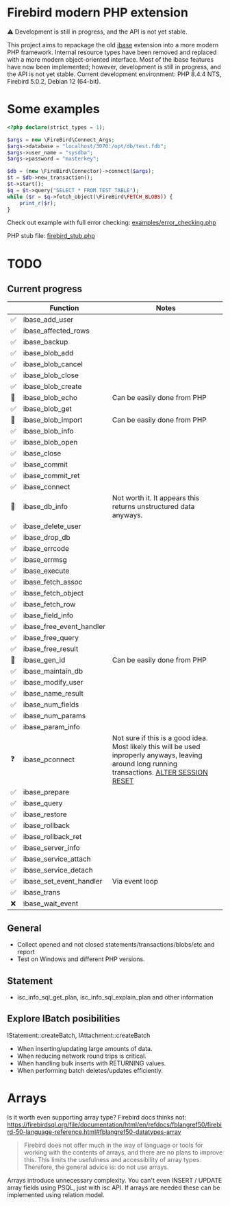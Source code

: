 # Firebird modern PHP extension

:warning: Development is still in progress, and the API is not yet stable.

This project aims to repackage the old [ibase](https://www.php.net/ibase)
extension into a more modern PHP framework. Internal resource types have been
removed and replaced with a more modern object-oriented interface. Most of the
ibase features have now been implemented; however, development is still in
progress, and the API is not yet stable. Current development environment: PHP
8.4.4 NTS, Firebird 5.0.2, Debian 12 (64-bit).

# Some examples
```php
<?php declare(strict_types = 1);

$args = new \FireBird\Connect_Args;
$args->database = "localhost/3070:/opt/db/test.fdb";
$args->user_name = "sysdba";
$args->password = "masterkey";

$db = (new \FireBird\Connector)->connect($args);
$t = $db->new_transaction();
$t->start();
$q = $t->query("SELECT * FROM TEST_TABLE");
while ($r = $q->fetch_object(\FireBird\FETCH_BLOBS)) {
    print_r($r);
}

```

Check out example with full error checking: [examples/error_checking.php](examples/error_checking.php)

PHP stub file: [firebird_stub.php](firebird_stub.php)

# TODO

## Current progress

|     | Function                  | Notes |
| --- | ------------------------- |  ---  |
|✅    | ibase_add_user           |      |
|✅    | ibase_affected_rows      |      |
|✅    | ibase_backup             |      |
|✅    | ibase_blob_add           |      |
|✅    | ibase_blob_cancel        |      |
|✅    | ibase_blob_close         |      |
|✅    | ibase_blob_create        |      |
|🚫    | ibase_blob_echo          | Can be easily done from PHP |
|✅    | ibase_blob_get           |      |
|🚫    | ibase_blob_import        | Can be easily done from PHP |
|✅    | ibase_blob_info          |      |
|✅    | ibase_blob_open          |      |
|✅    | ibase_close              |      |
|✅    | ibase_commit             |      |
|✅    | ibase_commit_ret         |      |
|✅    | ibase_connect            |      |
|🚫    | ibase_db_info            | Not worth it. It appears this returns unstructured data anyways. |
|✅    | ibase_delete_user        |      |
|✅    | ibase_drop_db            |      |
|✅    | ibase_errcode            |      |
|✅    | ibase_errmsg             |      |
|✅    | ibase_execute            |      |
|✅    | ibase_fetch_assoc        |      |
|✅    | ibase_fetch_object       |      |
|✅    | ibase_fetch_row          |      |
|✅    | ibase_field_info         |      |
|✅    | ibase_free_event_handler |      |
|✅    | ibase_free_query         |      |
|✅    | ibase_free_result        |      |
|🚫    | ibase_gen_id             | Can be easily done from PHP |
|✅    | ibase_maintain_db        |      |
|✅    | ibase_modify_user        |      |
|✅    | ibase_name_result        |      |
|✅    | ibase_num_fields         |      |
|✅    | ibase_num_params         |      |
|✅    | ibase_param_info         |      |
|❓    | ibase_pconnect           | Not sure if this is a good idea. Most likely this will be used inproperly anyways, leaving around long running transactions. [ALTER SESSION RESET](https://firebirdsql.org/file/documentation/html/en/refdocs/fblangref50/firebird-50-language-reference.html#fblangref50-management-session-reset-alter)     |
|✅    | ibase_prepare            |      |
|✅    | ibase_query              |      |
|✅    | ibase_restore            |      |
|✅    | ibase_rollback           |      |
|✅    | ibase_rollback_ret       |      |
|✅    | ibase_server_info        |      |
|✅    | ibase_service_attach     |      |
|✅    | ibase_service_detach     |      |
|✅    | ibase_set_event_handler  | Via event loop |
|✅    | ibase_trans              |      |
|❌    | ibase_wait_event         |      |

## General

- Collect opened and not closed statements/transactions/blobs/etc and report
- Test on Windows and different PHP versions.

## Statement

- isc_info_sql_get_plan, isc_info_sql_explain_plan and other information

## Explore IBatch posibilities

IStatement::createBatch, IAttachment::createBatch

- When inserting/updating large amounts of data.
- When reducing network round trips is critical.
- When handling bulk inserts with RETURNING values.
- When performing batch deletes/updates efficiently.

# Arrays

Is it worth even supporting array type? Firebird docs thinks not:
https://firebirdsql.org/file/documentation/html/en/refdocs/fblangref50/firebird-50-language-reference.html#fblangref50-datatypes-array

> Firebird does not offer much in the way of language or tools for working with the contents of arrays, and there are no plans to improve this. This limits the usefulness and accessibility of array types. Therefore, the general advice is: do not use arrays.

Arrays introduce unnecessary complexity. You can't even INSERT / UPDATE array fields using PSQL, just with isc API. If arrays are needed these can be implemented using relation model.
